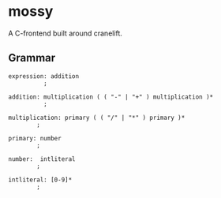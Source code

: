 # mossy
A C-frontend built around cranelift.

## Grammar
```
expression: addition
          ;

addition: multiplication ( ( "-" | "+" ) multiplication )* 
          ;

multiplication: primary ( ( "/" | "*" ) primary )* 
        ;

primary: number 
        ;

number:  intliteral
        ;

intliteral: [0-9]*
        ;
```